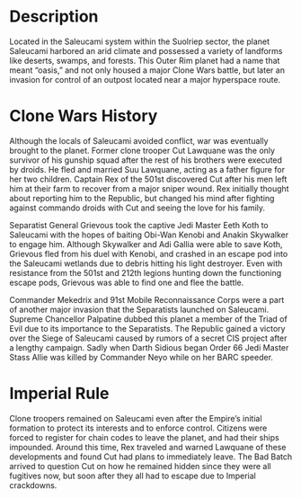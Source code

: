 # Description

Located in the Saleucami system within the Suolriep sector, the planet Saleucami harbored an arid climate and possessed a variety of landforms like deserts, swamps, and forests.
This Outer Rim planet had a name that meant “oasis,” and not only housed a major Clone Wars battle, but later an invasion for control of an outpost located near a major hyperspace route.

# Clone Wars History

Although the locals of Saleucami avoided conflict, war was eventually brought to the planet.
Former clone trooper Cut Lawquane was the only survivor of his gunship squad after the rest of his brothers were executed by droids.
He fled and married Suu Lawquane, acting as a father figure for her two children.
Captain Rex of the 501st discovered Cut after his men left him at their farm to recover from a major sniper wound.
Rex initially thought about reporting him to the Republic, but changed his mind after fighting against commando droids with Cut and seeing the love for his family.

Separatist General Grievous took the captive Jedi Master Eeth Koth to Saleucami with the hopes of baiting Obi-Wan Kenobi and Anakin Skywalker to engage him.
Although Skywalker and Adi Gallia were able to save Koth, Grievous fled from his duel with Kenobi, and crashed in an escape pod into the Saleucami wetlands due to debris hitting his light destroyer.
Even with resistance from the 501st and 212th legions hunting down the functioning escape pods, Grievous was able to find one and flee the battle.

Commander Mekedrix and 91st Mobile Reconnaissance Corps were a part of another major invasion that the Separatists launched on Saleucami.
Supreme Chancellor Palpatine dubbed this planet a member of the Triad of Evil due to its importance to the Separatists.
The Republic gained a victory over the Siege of Saleucami caused by rumors of a secret CIS project after a lengthy campaign.
Sadly when Darth Sidious began Order 66 Jedi Master Stass Allie was killed by Commander Neyo while on her BARC speeder.

# Imperial Rule

Clone troopers remained on Saleucami even after the Empire’s initial formation to protect its interests and to enforce control.
Citizens were forced to register for chain codes to leave the planet, and had their ships impounded.
Around this time, Rex traveled and warned Lawquane of these developments and found Cut had plans to immediately leave.
The Bad Batch arrived to question Cut on how he remained hidden since they were all fugitives now, but soon after they all had to escape due to Imperial crackdowns.
